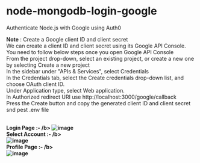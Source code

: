 # node-mongodb-login-google
 Authenticate Node.js with Google using Auth0

<b>Note</b> : Create a Google client ID and client secret
<br>
We can create a client ID and client secret using its Google API Console. You need to follow below steps once you open Google API Console
<br>
From the project drop-down, select an existing project, or create a new one by selecting Create a new project<br>
In the sidebar under "APIs & Services", select Credentials<br>
In the Credentials tab, select the Create credentials drop-down list, and choose OAuth client ID.<br>
Under Application type, select Web application.<br>
In Authorized redirect URI use http://localhost:3000/google/callback<br>
Press the Create button and copy the generated client ID and client secret snd pest .env file<br>
<br>

<b>Login Page :- /b>
![image](https://user-images.githubusercontent.com/49555360/118383854-5ae30180-b61f-11eb-98f3-61fb3e1ccffd.png)
<br>
<b>Select Account  :- /b>
<br>
![image](https://user-images.githubusercontent.com/49555360/118383920-f3798180-b61f-11eb-95a9-eaccebe0c345.png)
<br>
<b>Profile Page :- /b>
 <br>
![image](https://user-images.githubusercontent.com/49555360/118383930-07bd7e80-b620-11eb-9d14-d7dfe1008a41.png)
